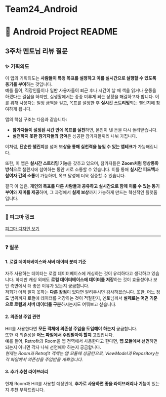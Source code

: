 # Team24_Android
# 🤖 Android Project README

## 3주차 멘토님 리뷰 질문

### ✨ 기획의도

이 앱의 기획의도는 **사람들이 특정 목표를 설정하고 이를 실시간으로 실행할 수 있도록 동기를 부여**하는 것입니다.  
예를 들어, 직장인들이나 일반 사용자들이 퇴근 후나 시간이 날 때 책을 읽거나 운동을 하겠다는 결심을 하지만, 실생활에서는 종종 미루게 되는 상황을 해결하고자 합니다. 이를 위해 사용자는 일정 금액을 걸고, 목표를 설정한 후 **실시간 스트리밍**되는 챌린지에 참여하게 됩니다.

앱의 핵심 구조는 다음과 같습니다:

- **참가자들이 설정된 시간 안에 목표를 실천**하면, 본인이 낸 돈을 다시 돌려받습니다.
- **실천하지 못한 참가자들의 금액**은 성공한 참가자들끼리 나눠 가집니다.
  
이처럼, **단순한 챌린지**를 넘어 **보상을 통해 실천력을 높일 수 있는 앱테크**가 가능해집니다.

또한, 이 앱은 **실시간 스트리밍 기능**을 갖추고 있으며, 참가자들은 **Zoom처럼 영상통화 방식**으로 챌린지에 참여하는 동안 서로 소통할 수 있습니다. 이를 통해 **실시간 피드백**과 **참여자 간의 소통**이 가능하며, 목표 달성에 더욱 집중할 수 있습니다.

결국 이 앱은, **개인의 목표를 다른 사람들과 공유하고 실시간으로 함께 이룰 수 있는 동기 부여**와 **재미를 제공**하며, 그 과정에서 **실제 보상**까지 가능하게 만드는 혁신적인 플랫폼입니다.

---

### 🔗 피그마 링크  
[피그마 디자인 보기](https://www.figma.com/design/t14LOydaYTHOitC2Q7bwMf/%EC%8B%A4%EC%8B%9C%EA%B0%84%EC%B1%8C%EB%A6%B0%EC%A7%80?node-id=0-1&t=sfSd5mXgkwwuwp4c-1)

---

### ❓ 질문

#### 1. 로컬 데이터베이스와 서버 데이터 분리 기준
자주 사용하는 데이터는 로컬 데이터베이스에 캐싱하는 것이 유리하다고 생각하고 있습니다. 하지만 캐싱 외에도 **로컬 데이터베이스에 데이터를 저장**하는 것이 효율성이나 보안 측면에서 더 좋은 이유가 있는지 궁금합니다.  
저희가 아직 알지 못하는 **다른 장점**이 있다면 알려주시면 감사하겠습니다. 또한, 어느 정도 범위까지 로컬에 데이터를 저장하는 것이 적절한지, 멘토님께서 **실제로는 어떤 기준으로 로컬과 서버 데이터를 구분**하시는지도 여쭤보고 싶습니다.

#### 2. 의존성 주입 관련
Hilt를 사용한다면 **모든 객체에 의존성 주입을 도입해야 하는지** 궁금합니다.  
또한 각 의존성을 **어느 파일에서 주입받아야 할지** 고민입니다.  
예를 들어, Retrofit과 Room을 앱 전역에서 사용한다고 한다면, **앱 모듈에서 선언**하면 되는지 아니면 각자 나눠 선언해야 하는지 궁금합니다.  
*현재는 Room과 Retrofit 객체는 앱 모듈에 싱글턴으로, ViewModel과 Repository는 각 파일에서 의존성을 주입받을 계획입니다.*

#### 3. 추가 추천 라이브러리
현재 Room과 Hilt를 사용할 예정인데, **추가로 사용하면 좋을 라이브러리나 기능**이 있는지 추천 부탁드립니다.
